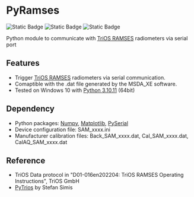 # PyRamses
![Static Badge](https://img.shields.io/badge/TriOS-RAMSES-blue)
![Static Badge](https://img.shields.io/badge/NONE_OFFICIAL-orange)
![Static Badge](https://img.shields.io/badge/NO_WARRANTY-green)

Python module to communicate with [TriOS RAMSES](https://www.trios.de/en/ramses.html) radiometers via serial port

## Features
- Trigger [TriOS RAMSES](https://www.trios.de/en/ramses.html) radiometers via serial communication.
- Comaptible with the .dat file generated by the MSDA_XE software.
- Tested on Windows 10 with [Python 3.10.11](https://www.python.org/downloads/release/python-31011/) (64bit)

## Dependency
- Python packages: [Numpy](https://numpy.org/), [Matplotlib](https://matplotlib.org/), [PySerial](https://pyserial.readthedocs.io/en/latest/index.html)
- Device configuration file: SAM_xxxx.ini
- Manufacturer calibration files: Back_SAM_xxxx.dat, Cal_SAM_xxxx.dat, CalAQ_SAM_xxxx.dat

## Reference
- TriOS Data protocol in "D01-016en202204: TriOS RAMSES Operating Instructions", TriOS GmbH
- [PyTrios](https://github.com/StefanSimis/PyTrios) by Stefan Simis
